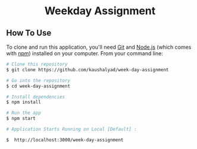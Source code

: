<h1 align="center">Weekday Assignment</h1>

## How To Use

To clone and run this application, you'll need [Git](https://git-scm.com) and [Node.js](https://nodejs.org/en/download/) (which comes with [npm](http://npmjs.com)) installed on your computer. From your command line:

```bash
# Clone this repository
$ git clone https://github.com/kaushalyad/week-day-assignment

# Go into the repository
$ cd week-day-assignment

# Install dependencies
$ npm install

# Run the app
$ npm start

# Application Starts Running on Local [Default] :

$  http://localhost:3000/week-day-assignment

```

